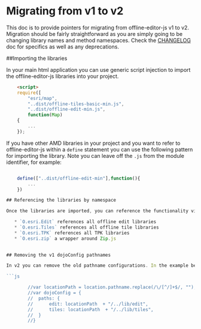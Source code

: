 Migrating from v1 to v2
=======================

This doc is to provide pointers for migrating from offline-editor-js v1 to v2. Migration should be fairly straightforward as you are simply going to be changing library names and method namespaces. Check the [CHANGELOG](CHANGELOG.md) doc for specifics as well as any deprecations.


##Importing the libraries

In your main html application you can use generic script injection to import the offline-editor-js libraries into your project.

```html	
	<script>
	require([
		"esri/map", 
		"..dist/offline-tiles-basic-min.js",
		"..dist/offline-edit-min.js",
		function(Map)
	{
		...
	});
```

If you have other AMD libraries in your project and you want to refer to offline-editor-js within a `define` statement you can use the following pattern for importing the library. Note you can leave off the `.js` from the module identifier, for example:

```js

	define(["..dist/offline-edit-min"],function(){
		...
	})

## Referencing the libraries by namespace

Once the libraries are imported, you can reference the functionality via the following namespace pattern. Check out the `\doc` directory for API specific info.

   * `O.esri.Edit` references all offline edit libraries
   * `O.esri.Tiles` references all offline tile libraries
   * `O.esri.TPK` references all TPK libraries
   * `O.esri.zip` a wrapper around Zip.js
   

## Removing the v1 dojoConfig pathnames

In v2 you can remove the old pathname configurations. In the example below I've commented them out for demonstration purposes. However, I recommend you carefully remove any of the old paths because they simply won't work anymore and could potentially cause errors and headaches for you when you go to update your v1 code to v2.

```js

		//var locationPath = location.pathname.replace(/\/[^/]+$/, "");
		//var dojoConfig = {
		//	paths: { 
		//		edit: locationPath  + "/../lib/edit",
		//		tiles: locationPath  + "/../lib/tiles",
		//	}
		//}

```